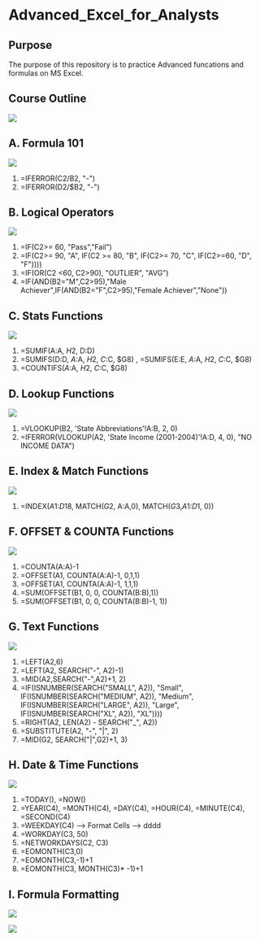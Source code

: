 # Advanced_Excel_for_Analysts


## Purpose

The purpose of this repository is to practice Advanced funcations and formulas on MS Excel.

## Course Outline

![](resources/course_outline.png)

## A. Formula 101

![](resources/formula101_instructions.png)

1. =IFERROR(C2/B2, "-")
2. =IFERROR(D2/$B2, "-")

## B. Logical Operators

![](resources/logical_operators_instructions.png)

1. =IF(C2>= 60, "Pass","Fail")
2. =IF(C2>= 90, "A", IF(C2 >= 80, "B", IF(C2>= 70, "C", IF(C2>=60, "D", "F"))))
3. =IF(OR(C2 <60, C2>90), "OUTLIER", "AVG")
4. =IF(AND(B2="M",C2>95),"Male Achiever",IF(AND(B2="F",C2>95),"Female Achiever","None"))

## C. Stats Functions

![](resources/stats_functions_instructions.png)

1. =SUMIF(A:A, $H$2, D:D)
2. =SUMIFS(D:D, $A:$A, $H$2, $C:$C, $G8)  ,  =SUMIFS(E:E, $A:$A, $H$2, $C:$C, $G8)
3. =COUNTIFS($A:$A, $H$2, $C:$C, $G8)

## D. Lookup Functions

![](resources/lookup_functions.png)

1. =VLOOKUP(B2, 'State Abbreviations'!A:B, 2, 0)
2. =IFERROR(VLOOKUP(A2, 'State Income (2001-2004)'!A:D, 4, 0), "NO INCOME DATA")

## E. Index & Match Functions

![](resources/index_match.png)

1. =INDEX($A$1:$D$18, MATCH($G$2, A:A,0), MATCH($G$3,$A$1:$D$1, 0))

## F. OFFSET & COUNTA Functions

![](resouces/offset_counta.png)

1. =COUNTA(A:A)-1
2. =OFFSET(A1, COUNTA(A:A)-1, 0,1,1)
3. =OFFSET(A1, COUNTA(A:A)-1, 1,1,1)
4. =SUM(OFFSET(B1, 0, 0, COUNTA(B:B),1))
5. =SUM(OFFSET(B1, 0, 0, COUNTA(B:B)-1, 1))

## G. Text Functions

![](resources/text_funcs.png)

1. =LEFT(A2,6)
2. =LEFT(A2, SEARCH("-", A2)-1)
3. =MID(A2,SEARCH("-",A2)+1, 2)
4. =IF(ISNUMBER(SEARCH("SMALL", A2)), "Small", IF(ISNUMBER(SEARCH("MEDIUM", A2)), "Medium",  IF(ISNUMBER(SEARCH("LARGE", A2)), "Large", IF(ISNUMBER(SEARCH("XL", A2)), "XL"))))
5. =RIGHT(A2, LEN(A2) - SEARCH("_", A2))
6. =SUBSTITUTE(A2, "-", "|", 2)
7. =MID(G2, SEARCH("|",G2)+1, 3)

## H. Date & Time Functions

![](resouces/time_date_func.png)

1. =TODAY(),   =NOW()
2. =YEAR(C4), =MONTH(C4), =DAY(C4), =HOUR(C4), =MINUTE(C4),  =SECOND(C4)
3. =WEEKDAY(C4) --> Format Cells --> dddd
4. =WORKDAY(C3, 50)
5. =NETWORKDAYS(C2, C3)
6. =EOMONTH(C3,0)
7. =EOMONTH(C3,-1)+1
8. =EOMONTH(C3, MONTH(C3)* -1)+1

## I. Formula Formatting

![](resorces/formula_formatting.png)

![](resources/formula_formatting_answer.png)



